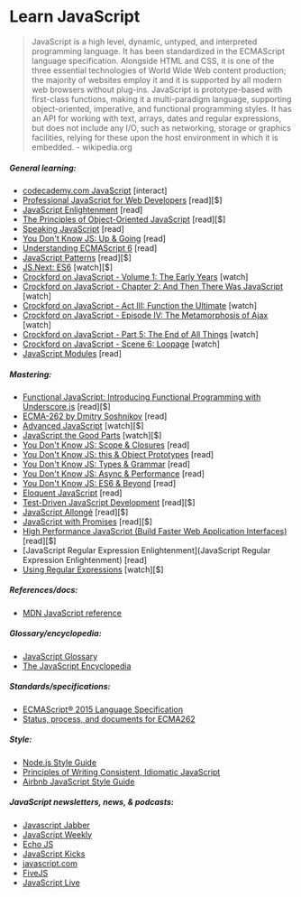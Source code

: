 # Learn JavaScript

> JavaScript is a high level, dynamic, untyped, and interpreted programming language. It has been standardized in the ECMAScript language specification. Alongside HTML and CSS, it is one of the three essential technologies of World Wide Web content production; the majority of websites employ it and it is supported by all modern web browsers without plug-ins. JavaScript is prototype-based with first-class functions, making it a multi-paradigm language, supporting object-oriented, imperative, and functional programming styles. It has an API for working with text, arrays, dates and regular expressions, but does not include any I/O, such as networking, storage or graphics facilities, relying for these upon the host environment in which it is embedded. - wikipedia.org

##### General learning:

-   [codecademy.com JavaScript](https://www.codecademy.com/en/tracks/javascript) [interact]
-   [Professional JavaScript for Web Developers](http://www.amazon.com/gp/product/1118026691/ref=as_li_tl?ie=UTF8&camp=1789&creative=390957&creativeASIN=1118026691&linkCode=as2&tag=fronenddevejo-20&linkId=3ECZAIHNX6Z4FTME) [read][$]
-   [JavaScript Enlightenment](http://www.javascriptenlightenment.com/) [read]
-   [The Principles of Object-Oriented JavaScript](http://www.amazon.com/gp/product/1593275404/ref=as_li_tl?ie=UTF8&camp=1789&creative=390957&creativeASIN=1593275404&linkCode=as2&tag=fronenddevejo-20&linkId=NQTZVDOIMJRGMAQM) [read][$]
-   [Speaking JavaScript](http://speakingjs.com/es5/index.html) [read]
-   [You Don't Know JS: Up & Going](https://github.com/getify/You-Dont-Know-JS/blob/master/up%20&%20going/README.md#you-dont-know-js-up--going) [read]
-   [Understanding ECMAScript 6](https://github.com/nzakas/understandinges6) [read]
-   [JavaScript Patterns](http://www.amazon.com/gp/product/0596806752/ref=as_li_tl?ie=UTF8&camp=1789&creative=390957&creativeASIN=0596806752&linkCode=as2&tag=fronenddevejo-20&linkId=K56OPQZNQNMPF6QI) [read][$]
-   [JS.Next: ES6](https://frontendmasters.com/courses/jsnext-es6/) [watch][$]
-   [Crockford on JavaScript - Volume 1: The Early Years](https://www.youtube.com/watch?v=JxAXlJEmNMg) [watch]
-   [Crockford on JavaScript - Chapter 2: And Then There Was JavaScript](https://www.youtube.com/watch?v=RO1Wnu-xKoY) [watch]
-   [Crockford on JavaScript - Act III: Function the Ultimate](https://www.youtube.com/watch?v=ya4UHuXNygM) [watch]
-   [Crockford on JavaScript - Episode IV: The Metamorphosis of Ajax](https://www.youtube.com/watch?v=Fv9qT9joc0M) [watch]
-   [Crockford on JavaScript - Part 5: The End of All Things](https://www.youtube.com/watch?v=47Ceot8yqeI) [watch]
-   [Crockford on JavaScript - Scene 6: Loopage](https://www.youtube.com/watch?v=QgwSUtYSUqA) [watch]
-   [JavaScript Modules](http://jsmodules.io/cjs.html) [read]

##### Mastering:

-   [Functional JavaScript: Introducing Functional Programming with Underscore.js](http://www.amazon.com/gp/product/1449360726/ref=as_li_tl?ie=UTF8&camp=1789&creative=390957&creativeASIN=1449360726&linkCode=as2&tag=fronenddevejo-20&linkId=BDQC3FTEB3YXTYCK) [read][$]
-   [ECMA-262 by Dmitry Soshnikov](http://dmitrysoshnikov.com/) [read]
-   [Advanced JavaScript](https://frontendmasters.com/courses/advanced-javascript/) [watch][$]
-   [JavaScript the Good Parts](https://frontendmasters.com/courses/javascript-the-good-parts/) [watch][$]
-   [You Don't Know JS: Scope & Closures](https://github.com/getify/You-Dont-Know-JS/blob/master/scope%20&%20closures/README.md#you-dont-know-js-scope--closures) [read]
-   [You Don't Know JS: this & Object Prototypes](https://github.com/getify/You-Dont-Know-JS/blob/master/this%20&%20object%20prototypes/README.md#you-dont-know-js-this--object-prototypes) [read]
-   [You Don't Know JS: Types & Grammar](https://github.com/getify/You-Dont-Know-JS/blob/master/types%20&%20grammar/README.md#you-dont-know-js-types--grammar) [read]
-   [You Don't Know JS: Async & Performance](https://github.com/getify/You-Dont-Know-JS/blob/master/async%20&%20performance/README.md#you-dont-know-js-async--performance) [read]
-   [You Don't Know JS: ES6 & Beyond](https://github.com/getify/You-Dont-Know-JS/blob/master/es6%20&%20beyond/README.md#you-dont-know-js-es6--beyond) [read]
-   [Eloquent JavaScript](http://eloquentjavascript.net/) [read]
-   [Test-Driven JavaScript Development](http://www.amazon.com/dp/0321683919/) [read][$]
-   [JavaScript Allongé](https://leanpub.com/javascriptallongesix) [read][$]
-   [JavaScript with Promises](http://www.amazon.com/JavaScript-Promises-Daniel-Parker/dp/1449373216/ref=pd_sim_sbs_14_5) [read][$]
-   [High Performance JavaScript (Build Faster Web Application Interfaces)](http://www.amazon.com/Performance-JavaScript-Faster-Application-Interfaces/dp/059680279X/ref=sr_1_1) [read][$]
-   [JavaScript Regular Expression Enlightenment](JavaScript Regular Expression Enlightenment) [read]
-   [Using Regular Expressions](http://www.lynda.com/Regular-Expressions-tutorials/Using-Regular-Expressions/85870-2.html) [watch][$]

##### References/docs:

-   [MDN JavaScript reference](https://developer.mozilla.org/en-US/docs/Web/JavaScript/Reference)

##### Glossary/encyclopedia:

-   [JavaScript Glossary](https://www.codecademy.com/articles/glossary-javascript)
-   [The JavaScript Encyclopedia](http://www.crockford.com/javascript/encyclopedia/)

##### Standards/specifications:

-   [ECMAScript® 2015 Language Specification](http://www.ecma-international.org/ecma-262/6.0/)
-   [Status, process, and documents for ECMA262](https://github.com/tc39/ecma262)

##### Style:

-   [Node.js Style Guide](https://github.com/felixge/node-style-guide)
-   [Principles of Writing Consistent, Idiomatic JavaScript](https://github.com/rwaldron/idiomatic.js)
-   [Airbnb JavaScript Style Guide](http://airbnb.io/javascript/)

##### JavaScript newsletters, news, &amp; podcasts:

-   [Javascript Jabber](https://devchat.tv/js-jabber/)
-   [JavaScript Weekly](http://javascriptweekly.com/)
-   [Echo JS](http://www.echojs.com/)
-   [JavaScript Kicks](http://javascriptkicks.com/)
-   [javascript.com](https://www.javascript.com/news)
-   [FiveJS](https://fivejs.codeschool.com/)
-   [JavaScript Live](https://jslive.com/)
